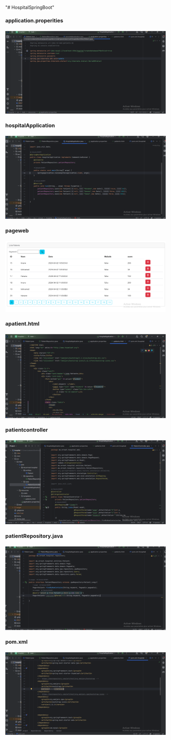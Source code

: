 "# HospitalSpringBoot" 

<h3>application.properities<h3>
<img src="capture/application.properities.png">

<h3>hospitalApplication<h3>
<img src="capture/hospitalApplication.java.png">

<h3>pageweb<h3>
<img src="capture/pageweb.png">

<h3>apatient.html<h3>
<img src="capture/patient.html.png">

<h3>patientcontroller<h3>
<img src="capture/patientcontroller.png">

<h3>patientRepository.java<h3>
<img src="capture/patientRepository.java.png">

<h3>pom.xml<h3>
<img src="capture/pom.xml.png">


